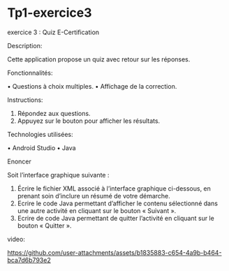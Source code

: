 # Tp1-exercice3
 exercice 3 : Quiz E-Certification
 
 Description:
 
Cette application propose un quiz avec retour sur les réponses.

Fonctionnalités:

•	Questions à choix multiples.
•	Affichage de la correction.

Instructions:
1.	Répondez aux questions.
2.	Appuyez sur le bouton pour afficher les résultats.
   
Technologies utilisées:

•	Android Studio
•	Java

 
 Enoncer
 
Soit l’interface graphique suivante :                                                                                                                                 

1.	Écrire le fichier XML associé à l’interface graphique ci-dessous, en prenant soin d’inclure un résumé de votre démarche.
2.	Ecrire le code Java permettant d’afficher le contenu sélectionné dans une autre activité en cliquant sur le bouton « Suivant ».
3.	Ecrire de code Java permettant de quitter l’activité en cliquant sur le bouton « Quitter ». 

video:



https://github.com/user-attachments/assets/b1835883-c654-4a9b-b464-bca7d6b793e2


